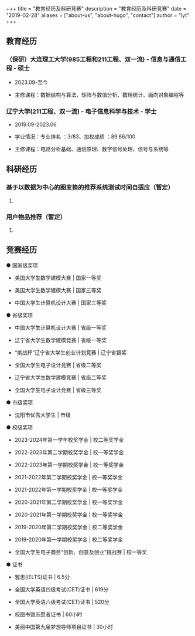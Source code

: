 +++
title = "教育经历及科研竞赛"
description = "教育经历及科研竞赛"
date = "2019-02-28"
aliases = ["about-us", "about-hugo", "contact"]
author = "lyt"
+++

## 教育经历

### （保研）大连理工大学(985工程和211工程、双一流) - 信息与通信工程 - 硕士
- 2023.09-至今

- 主修课程：数据结构与算法、矩阵与数值分析、数理统计、面向对象编程等

### 辽宁大学(211工程、双一流) - 电子信息科学与技术 - 学士
- 2019.09-2023.06

- 学业情况：专业排名 ：3/83、加权成绩 ：89.66/100

- 主修课程：电路分析基础、通信原理、数字信号处理、信号与系统等

## 科研经历

### 基于以数据为中心的图变换的推荐系统测试时间自适应（暂定）
1.
### 用户物品推荐（暂定）
1.
## 竞赛经历

● 国家级奖项

- 美国大学生数学建模大赛 | 国家一等奖

- 美国大学生数学建模大赛 | 国家三等奖

- 中国大学生计算机设计大赛 | 国家三等奖

● 省级奖项

- 中国大学生计算机设计大赛 | 省级一等奖

- 辽宁省大学生数学建模竞赛 | 省级一等奖

- “挑战杯”辽宁省大学生创业计划竞赛 | 辽宁省银奖

- 全国大学生电子设计竞赛 | 省级二等奖

- 辽宁省大学生数学建模竞赛 | 省级二等奖

- 全国大学生电子设计竞赛 | 省级三等奖

● 市级奖项

- 沈阳市优秀大学生 | 市级

● 校级奖项
- 2023-2024年第一学年校奖学金 | 校二等奖学金

- 2022-2023年第二学期校奖学金 | 校一等奖学金

- 2022-2023年第一学期校奖学金 | 校一等奖学金

- 2021-2022年第二学期校奖学金 | 校一等奖学金

- 2021-2022年第一学期校奖学金 | 校一等奖学金

- 2020-2021年第二学期校奖学金 | 校一等奖学金

- 2020-2021年第一学期校奖学金 | 校一等奖学金

- 2019-2020年第二学期校奖学金 | 校二等奖学金

- 2019-2020年第一学期校奖学金 | 校二等奖学金

- 全国大学生电子商务“创新、创意及创业”挑战赛 | 校一等奖

● 证书

- 雅思(IELTS)证书 | 6.5分

- 全国大学英语四级考试(CET)证书 | 619分

- 全国大学英语六级考试(CET)证书 | 520分

- 校图书馆志愿者证书 | 60小时

- 美丽中国第九届梦想导师项目证书 | 30小时
